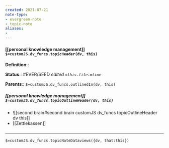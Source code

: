```yaml
---
created: 2021-07-21
note-type: 
- evergreen-note
- topic-note
aliases:
- 
---
```

 
#### [[personal knowledge management]] `$=customJS.dv_funcs.topicHeader(dv, this)`



**Definition**::

**Status**:: #EVER/SEED 
*edited `=this.file.mtime`*

**Parents**:: 
`$=customJS.dv_funcs.outlinedIn(dv, this)`

##### [[personal knowledge management]] `$=customJS.dv_funcs.topicOutlineHeader(dv, this)`
- ![[second brain#second brain customJS dv_funcs topicOutlineHeader dv this]]
- [[Zettlekassen]]

### <hr class="dataviews"/>

`$=customJS.dv_funcs.topicNoteDataviews({dv, that:this})`


